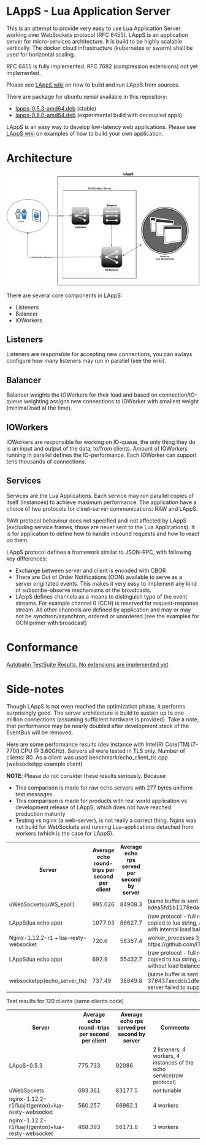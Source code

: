 # LAppS - Lua Application Server

This is an attempt to provide very easy to use Lua Application Server working over WebSockets protocol (RFC 6455). LAppS is an application server for micro-services architecture. It is build to be highly scalable vertically. The docker cloud infrastructure (kubernetes or swarm) shall be used for horizontal scaling.

RFC 6455 is fully implemented. RFC 7692 (compression extensions) not yet implemented.

Please see [LAppS wiki](https://github.com/ITpC/LAppS/wiki) on how to build and run LAppS from sources. 

There are package for ubuntu xenial available in this repository:

* [lapps-0.5.3-amd64.deb](https://github.com/ITpC/LAppS/raw/master/packages/lapps-0.5.3-amd64.deb) (stable)
* [lapps-0.6.0-amd64.deb](https://github.com/ITpC/LAppS/raw/master/packages/lapps-0.6.0-amd64.deb) (experimental build with decoupled apps)


LAppS is an easy way to develop low-latency web applications. Please see [LAppS wiki](https://github.com/ITpC/LAppS/wiki) on examples of how to build your own application.

# Architecture

![LAppS-Architecture](https://github.com/ITPC/LAppS/raw/master/docs/LAppS-Architecture.png "LAppS pipline")

There are several core components in LAppS:
  * Listeners
  * Balancer
  * IOWorkers

## Listeners

Listeners are responsible for accepting new connections, you can awlays configure how many listeners may run in parallel (see the wiki).

## Balancer

Balancer weights the IOWorkers for their load and based on connection/IO-queue weighting assigns new connections to IOWorker with smallest weight (minimal load at the time).

## IOWorkers

IOWorkers are responsible for working on IO-queue, the only thing they do is an input and output of the data, to/from clients. Amount of IOWorkers running in parallel defines the IO-performance. Each IOWorker can support tens thousands of connections. 

## Services

Services are the Lua Applications. Each service may run parallel copies of itself (instances) to achieve maximum performance. The application have a choice of two protocols for clinet-server communications: RAW and LAppS.

RAW protocol behaviour does not specified andi not affected by LAppS (excluding service frames, those are never sent to the Lua Applications). It is for application to define how to handle inbound requests and how to react on them.

LAppS protocol defines a framework similar to JSON-RPC, with following key differences:
  * Exchange between server and client is encoded with CBOR
  * There are  Out of Order Notifications (OON) available to serve as a server originated events. This makes it very easy to implement any kind of subscribe-observe mechanisms or the broadcasts.
  * LAppS defines channels as a means to distinguish type of the event streams. For example channel 0 (CCH) is reserved for request-response stream. All other channels are defined by application and may or may not be synchron/asynchron, ordered or unordered (see the examples for OON primer with broadcast)


# Conformance

[Autobahn TestSuite Results. No extensions are implemented yet](http://htmlpreview.github.io/?https://github.com/ITpC/LAppS/blob/master/autobahn-testsuite-results/index.html)


# Side-notes

Though LAppS is not even reached the optimization phase, it performs surprisingly good. The server architecture is build to sustain up to one million connections (assuming sufficient hardware is provided). Take a note, that performance may be nearly doubled after development stack of the EventBus will be removed.

Here are some performance results (dev instance with Intel(R) Core(TM) i7-7700 CPU @ 3.60GHz). Servers all were tested in TLS only. Number of clients: 80. As a client was used benchmark/echo_client_tls.cpp (websocketpp example client)

**NOTE**: Please do not consider these results seriously. Because
  * This comparison is made for raw echo servers with 277 bytes uniform text messages. 
  * This comparison is made for products with real world application vs development release of LAppS, which does not have reached production maturity
  * Testing vs nginx (a web-server), is not really a correct thing. Nginx was not build for WebSockets and running Lua-applications detached from workers (which is the case for LAppS).

<table style="width:100%">
<tr>
<th>Server</th>
<th>Average echo round-trips per second per client </th>
<th>Average echo rps served per second by server </th>
<th>Comments</th>
</tr>
<tr>
<td>uWebSockets(uWS_epoll)</td><td>995.026</td><td>84908.3</td><td>(same buffer is sent back. github version: bdea5fd1b1178eda1840d2d2c64f512457fc4217)</td>
</tr>
<tr>
<td>LAppS(lua echo app)</td><td>1077.93</td><td>86627.7</td><td>(raw protocol - full round-trip over luajit stack: message is copied to lua string, after response it is copied to send buffer), with internal load balancer</td>
</tr>
<tr>
<td>Nginx-1.12.2-r1 + lua-resty-websocket</td><td>720.6</td><td>58367.4</td><td>worker_processes 3; location section of https://github.com/ITpC/LAppS/blob/master/examples/nginx.conf</td>
</tr>
<tr>
<td>LAppS(lua echo app)</td><td>692.9</td><td>55432.7</td><td>(raw protocol - full round-trip over luajit stack: message is copied to lua string, after response it is copied to send buffer), without load balancer</td>
</tr>
<tr>
<td>websocketpp(echo_server_tls)</td><td>737.49</td><td>38849.8</td><td>(same buffer is sent back. github version: 378437aecdcb1dfe62096ffd5d944bf1f640ccc3), websocketpp server failed to support 80 clinets, only 56 clients were running</td>
</tr>
</table>



Test results for 120 clients (same clients code)

<table style="width:100%">
<tr>
<th>Server</th>
<th>Average echo round-trips per second per client </th>
<th>Average echo rps served per second by server </th>
<th>Comments</th>
</tr>
<tr>
<td>LAppS-0.5.3</td><td>775.733</td><td>92086</td><td>2 listeners, 4 workers, 4 instances of the echo service(raw protocol)</td>
</tr>
<tr>
<td>uWebSockets</td><td>693.361</td><td>83177.5</td><td>not tunable</td>
</tr>
<tr>
<td>nginx-1.12.2-r1/luajit(gentoo)+lua-resty-websocket</td><td>560.257</td><td>66962.1</td><td>4 workers</td>
</tr>
<tr>
<td>nginx-1.12.2-r1/luajit(gentoo)+lua-resty-websocket</td><td>468.393</td><td>56171.8</td><td>3 workers</td>
</tr>
</table>

